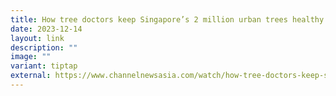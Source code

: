 ```yaml
---
title: How tree doctors keep Singapore’s 2 million urban trees healthy
date: 2023-12-14
layout: link
description: ""
image: ""
variant: tiptap
external: https://www.channelnewsasia.com/watch/how-tree-doctors-keep-singapores-2-million-urban-trees-healthy-3988241
---
```


